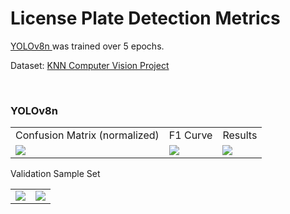 <h1> License Plate Detection Metrics </h1>
<p> <a href="https://github.com/ultralytics/ultralytics"> YOLOv8n </a> was trained over 5 epochs. </p>
<p> Dataset: 
    <a href="https://universe.roboflow.com/2014-series-license-plate/knn-brxiq">
        KNN Computer Vision Project
    </a>
</p>
<br />
<h3> YOLOv8n </h3>
<table>
    <tr>
        <td> Confusion Matrix (normalized) </td>
        <td> F1 Curve </td>
        <td> Results </td>
    </tr>
    <tr>
        <td> <img src="https://noodelzcsgoaibucket.s3.ap-southeast-1.amazonaws.com/lp+detection+metrics/yolov8n/confusion_matrix_normalized.png" /> </td>
        <td> <img src="https://noodelzcsgoaibucket.s3.ap-southeast-1.amazonaws.com/lp+detection+metrics/yolov8n/F1_curve.png" /> </td>
        <td> <img src="https://noodelzcsgoaibucket.s3.ap-southeast-1.amazonaws.com/lp+detection+metrics/yolov8n/results.png" /> </td>
    </tr>
</table>
<p> Validation Sample Set </p>
<table>
    <tr>
        <td> <img src="https://noodelzcsgoaibucket.s3.ap-southeast-1.amazonaws.com/lp+detection+metrics/yolov8n/val_batch0_pred.jpg" /> </td>
        <td> <img src="https://noodelzcsgoaibucket.s3.ap-southeast-1.amazonaws.com/lp+detection+metrics/yolov8n/val_batch1_pred.jpg" /> </td>
    </tr>
</table>